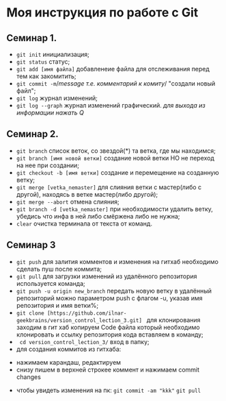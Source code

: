 # Моя инструкция по работе с Git
## Семинар 1.
- ``git init``  инициализация;
- ``git status``   статус;
- ``git add [имя файла]``  добавленеие файла для отслеживания перед тем как закомитить;
- ``git commit -m``/*message т.е. комментарий к комиту*/ "создали новый файл";
- ``git log``  журнал изменений;
- ``git log --graph``  журнал изменений графический.
*для выхода из информации нажать Q*

## Семинар 2.
* ``git branch``  список веток, cо звездой(*) та ветка, где мы находимся; 
* ``git branch [имя новой ветки]`` создание новой ветки НО не переход на нее при создании;
* ``git checkout -b [имя ветки]``    создание и перемещение на созданную ветку;
* ``git merge [vetka_nemaster]`` для слияния ветки с мастер(либо с другой), находясь в ветке мастер(либо другой);
* ``git merge --abort``  отмена слияния;
* ``git branch -d [vetka_nemaster]`` при необходимости удалить ветку, убедись что инфа в ней либо смёржена либо не нужна;
* ``clear``            очистка терминала от текста от команд.
## Семинар 3
* ``git push`` для залития комментов и изменения на гитхаб необходимо сделать пуш после коммита;
* ``git pull`` для загрузки изменений из удалённого репозитория используется команда;
* ``git push -u origin new_branch``  передать новую ветку в удалённый репозиторий можно параметром push с флагом -u, указав имя репозитория и имя ветки%; 
* ``git clone [https://github.com/ilnar-geekbrains/version_control_lection_3.git] `` для клонирования заходим в гит хаб копируем Code файла который необходимо клонировать  и ссылку репозитория кода вставляем в команду;
* `` cd version_control_lection_3/``  вход в папку;
* для создания коммитов из гитхаба:
- нажимаем карандаш, редактируем  
- снизу пишем в верхней строкее коммент и нажимаем commit changes

* чтобы увидеть изменения на пк:
  ``git commit -am "kkk"``
  ``git pull``
